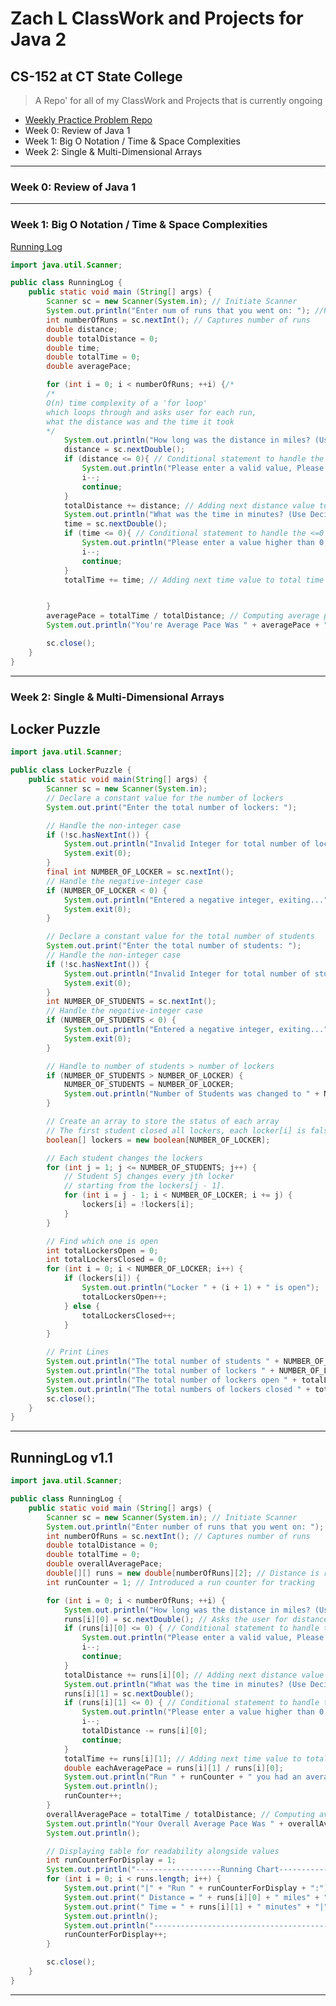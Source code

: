 # Zach L ClassWork and Projects for Java 2

## CS-152 at CT State College

> A Repo' for all of my ClassWork and  Projects that is currently ongoing
  - [Weekly Practice Problem Repo](https://github.com/zachsarc/CS-152-Java-Practice-Problems/tree/main)
  - Week 0: Review of Java 1
  - Week 1: Big O Notation / Time & Space Complexities
  - Week 2: Single & Multi-Dimensional Arrays

***

### Week 0: Review of Java 1

***

### Week 1: Big O Notation / Time & Space Complexities

[Running Log](https://learn-us-east-1-prod-fleet01-beaker-xythos.content.blackboardcdn.com/5783dfb9d7a43/37905217?X-Blackboard-S3-Bucket=learn-xythos-edge-pr-otdt8jd8o9r1q7dp6ohjmnw5fghpnuse1b-s3alias&X-Blackboard-Expiration=1748649600000&X-Blackboard-Signature=389XVdn2Yh60mLZdrM6GaBxPjiFGqk4hkl5AsPaXtUk%3D&X-Blackboard-Client-Id=309004&X-Blackboard-S3-Region=us-east-1&response-cache-control=private%2C%20max-age%3D21600&response-content-disposition=inline%3B%20filename%2A%3DUTF-8%27%27Week2Project-Complexity%25281%2529.pdf&response-content-type=application%2Fpdf&X-Amz-Security-Token=IQoJb3JpZ2luX2VjEOL%2F%2F%2F%2F%2F%2F%2F%2F%2F%2FwEaCXVzLWVhc3QtMSJIMEYCIQDED670VlXjOBo3xWP01OJO9PzB7NiAV%2FexK6i6wS94NgIhAOnJoGy%2B3eLDfbePGCKre4dJ9hxudsSIMjaHAAPZFhKyKrwFCKv%2F%2F%2F%2F%2F%2F%2F%2F%2F%2FwEQABoMNTU2OTAzODYxMzYxIgxhiQOAdQu0i91%2Fs80qkAURUYe0c0FlcOQCZSMRUlOI9p42KK1UCZMA6f32F6sHlSBBfDdKkZQKV%2FXmNiX9a%2BCfyNGvfnmqaysLRp0RSCdyi%2FQjAI3H6gKQ6Co8ZjO2nMTpPTPFznME5Tc9PpkfQ4vYhXZz5iYHzFi2F4YPI66%2FgZnbU6v%2F8EOrmv9K5w2iKwijgWzidv1ZUd609zPxblB%2BWPEJ5ppdmHJhNTPNtduTXM%2B1K%2BUb11T75%2FR46VT%2FAreFSEdXONNTTnFIuooXKQn81F3k0xkAuTz96cmzA6oZH5CtaVdNYkIlz2EB9KJOj3PaS260Ss4HGkrwG6ddIbvOq5KXGUKan2154L9W30YfkqaFvDgHkBu8SKBO%2BaujM34uIKjFQIl7UnUjl%2FoH%2FkQ6UcUUqE1OYAV2JQ71pfDUQLJBV6ACjO1X0O1TMMe2lwcjHqYMqlWwVXn0LZTF7zkogaAUdFkhgroFSMeEfpKNVxagbWSTXKYqbRtDfOXuZUB%2B3i%2FjYFV62qPWl8wkGOQHtve1T5n0amnYX1b%2FQaQkhyuWKzDlL1llRfU2TMpuB2NTwyBjSLYrjkzGH5Yn1H9cGVetB9QRr5y0GPqU410NY9cWV1HbA37%2BoT9yQL6KYKQUNlcGhDDFViFBy%2BKDvsoU4WjV3wZJ6bRMp6CIwhp7cNXEzyu9ygWu7W4%2FHkSHUz4sxE%2Fu3SGp9JwfDl2sknuW1qFjYUF91S8iAvw48NqpO5PMqOUNgAiXYjCHNJMF4tvLC7fo1V8ylcxS3yXIE%2FQsHH5PE1myhp8nnqb4dis%2FGpc93Id89Wj4HAjigfHXF1WaCkZG6RuIehmuKTHJDeAo4FO1mApPgOHD9Hseqw2IRJift1j%2BHfxUNi76HoHepzDF5efBBjqwAYCAQULG60wmAsvk9AcKjzrp5Ub%2BF%2FO0%2BRpkvoEdZ7OM1JOg01AkZgmCzJR3YKF03CdybYnmfoW48o6Z8ewn7GWT4ry5KwLY8R2Pp5d5aqcwrDNH3HHGNQTrP4QiKV6kd6cjQvfAmI0qU%2BMYdLX1vwT91iJ1ZuqMWa%2BC1eQXzmTteGwUN0QT9EinveN%2BksCfl5CxbATQZ2w6yb4FzZ1NnrPyBy5DAP8gVh%2FFGiNqgVpw&X-Amz-Algorithm=AWS4-HMAC-SHA256&X-Amz-Date=20250530T180000Z&X-Amz-SignedHeaders=host&X-Amz-Expires=21600&X-Amz-Credential=ASIAYDKQORRY5IZLOC5A%2F20250530%2Fus-east-1%2Fs3%2Faws4_request&X-Amz-Signature=1d22562ddbcf5463ec65ded593b3cdea1fecbf2557efcee3c6bdcc1f6c5dc42d)
```java
import java.util.Scanner;

public class RunningLog {
    public static void main (String[] args) {
        Scanner sc = new Scanner(System.in); // Initiate Scanner
        System.out.println("Enter num of runs that you went on: "); //Prompts user to enter runs
        int numberOfRuns = sc.nextInt(); // Captures number of runs
        double distance;
        double totalDistance = 0;
        double time;
        double totalTime = 0;
        double averagePace;

        for (int i = 0; i < numberOfRuns; ++i) {/*
        /*
        O(n) time complexity of a 'for loop'
        which loops through and asks user for each run,
        what the distance was and the time it took
        */
            System.out.println("How long was the distance in miles? (Use Decimal Format): ");
            distance = sc.nextDouble();
            if (distance <= 0){ // Conditional statement to handle the <=0 case
                System.out.println("Please enter a valid value, Please try again");
                i--;
                continue;
            }
            totalDistance += distance; // Adding next distance value to total distance
            System.out.println("What was the time in minutes? (Use Decimal Format): ");
            time = sc.nextDouble();
            if (time <= 0){ // Conditional statement to handle the <=0 case
                System.out.println("Please enter a value higher than 0, Please try again");
                i--;
                continue;
            }
            totalTime += time; // Adding next time value to total time


        }
        averagePace = totalTime / totalDistance; // Computing average pace
        System.out.println("You're Average Pace Was " + averagePace + " Minutes"); // Did not format to 2 decimal places for better accuracy

        sc.close();
    }
}
```
***

### Week 2: Single & Multi-Dimensional Arrays

## Locker Puzzle
```java
import java.util.Scanner;

public class LockerPuzzle {
    public static void main(String[] args) {
        Scanner sc = new Scanner(System.in);
        // Declare a constant value for the number of lockers
        System.out.print("Enter the total number of lockers: ");

        // Handle the non-integer case
        if (!sc.hasNextInt()) {
            System.out.println("Invalid Integer for total number of lockers, Exiting...");
            System.exit(0);
        }
        final int NUMBER_OF_LOCKER = sc.nextInt();
        // Handle the negative-integer case
        if (NUMBER_OF_LOCKER < 0) {
            System.out.println("Entered a negative integer, exiting...");
            System.exit(0);
        }

        // Declare a constant value for the total number of students
        System.out.print("Enter the total number of students: ");
        // Handle the non-integer case
        if (!sc.hasNextInt()) {
            System.out.println("Invalid Integer for total number of students, Exiting...");
            System.exit(0);
        }
        int NUMBER_OF_STUDENTS = sc.nextInt();
        // Handle the negative-integer case
        if (NUMBER_OF_STUDENTS < 0) {
            System.out.println("Entered a negative integer, exiting...");
            System.exit(0);
        }

        // Handle to number of students > number of lockers
        if (NUMBER_OF_STUDENTS > NUMBER_OF_LOCKER) {
            NUMBER_OF_STUDENTS = NUMBER_OF_LOCKER;
            System.out.println("Number of Students was changed to " + NUMBER_OF_STUDENTS);
        }

        // Create an array to store the status of each array
        // The first student closed all lockers, each locker[i] is false
        boolean[] lockers = new boolean[NUMBER_OF_LOCKER];

        // Each student changes the lockers
        for (int j = 1; j <= NUMBER_OF_STUDENTS; j++) {
            // Student Sj changes every jth locker
            // starting from the lockers[j - 1].
            for (int i = j - 1; i < NUMBER_OF_LOCKER; i += j) {
                lockers[i] = !lockers[i];
            }
        }

        // Find which one is open
        int totalLockersOpen = 0;
        int totalLockersClosed = 0;
        for (int i = 0; i < NUMBER_OF_LOCKER; i++) {
            if (lockers[i]) {
                System.out.println("Locker " + (i + 1) + " is open");
                totalLockersOpen++;
            } else {
                totalLockersClosed++;
            }
        }

        // Print Lines
        System.out.println("The total number of students " + NUMBER_OF_STUDENTS);
        System.out.println("The total number of lockers " + NUMBER_OF_LOCKER);
        System.out.println("The total number of lockers open " + totalLockersOpen);
        System.out.println("The total numbers of lockers closed " + totalLockersClosed);
        sc.close();
    }
}
```
***
## RunningLog v1.1
```java
import java.util.Scanner;

public class RunningLog {
    public static void main (String[] args) {
        Scanner sc = new Scanner(System.in); // Initiate Scanner
        System.out.println("Enter number of runs that you went on: "); //Prompts user to enter runs
        int numberOfRuns = sc.nextInt(); // Captures number of runs
        double totalDistance = 0;
        double totalTime = 0;
        double overallAveragePace;
        double[][] runs = new double[numberOfRuns][2]; // Distance is runs[i][0], time is runs[i][1] respectively
        int runCounter = 1; // Introduced a run counter for tracking

        for (int i = 0; i < numberOfRuns; ++i) {
            System.out.println("How long was the distance in miles? (Use Decimal Format): ");
            runs[i][0] = sc.nextDouble(); // Asks the user for distance and sets it in the matrix
            if (runs[i][0] <= 0) { // Conditional statement to handle the <=0 case
                System.out.println("Please enter a valid value, Please try again");
                i--;
                continue;
            }
            totalDistance += runs[i][0]; // Adding next distance value to total distance
            System.out.println("What was the time in minutes? (Use Decimal Format): ");
            runs[i][1] = sc.nextDouble();
            if (runs[i][1] <= 0) { // Conditional statement to handle the <=0 case
                System.out.println("Please enter a value higher than 0, Please try again");
                i--;
                totalDistance -= runs[i][0];
                continue;
            }
            totalTime += runs[i][1]; // Adding next time value to total time
            double eachAveragePace = runs[i][1] / runs[i][0];
            System.out.println("Run " + runCounter + " you had an average pace of " + eachAveragePace + " minutes.");
            System.out.println();
            runCounter++;
        }
        overallAveragePace = totalTime / totalDistance; // Computing average pace
        System.out.println("Your Overall Average Pace Was " + overallAveragePace + " Minutes"); // Did not format to 2 decimal places for better accuracy
        System.out.println();

        // Displaying table for readability alongside values
        int runCounterForDisplay = 1;
        System.out.println("-------------------Running Chart--------------------");
        for (int i = 0; i < runs.length; i++) {
            System.out.print("|" + "Run " + runCounterForDisplay + ":");
            System.out.print(" Distance = " + runs[i][0] + " miles" + " | ");
            System.out.print(" Time = " + runs[i][1] + " minutes" + "|");
            System.out.println();
            System.out.println("----------------------------------------------------");
            runCounterForDisplay++;
        }

        sc.close();
    }
}
```
***
